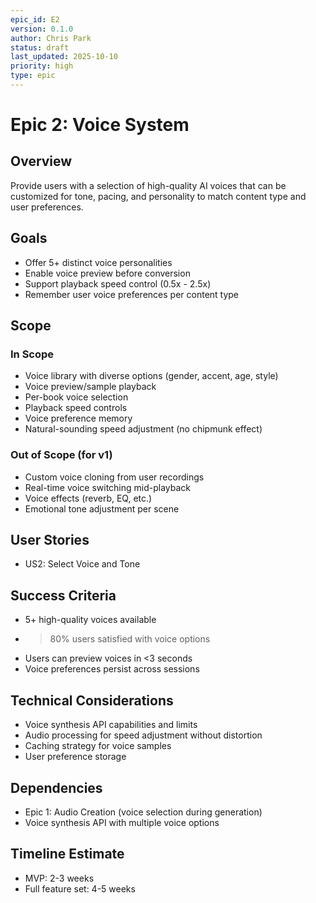 ```yaml
---
epic_id: E2
version: 0.1.0
author: Chris Park
status: draft
last_updated: 2025-10-10
priority: high
type: epic
---
```


# Epic 2: Voice System

## Overview
Provide users with a selection of high-quality AI voices that can be customized for tone, pacing, and personality to match content type and user preferences.

## Goals
- Offer 5+ distinct voice personalities
- Enable voice preview before conversion
- Support playback speed control (0.5x - 2.5x)
- Remember user voice preferences per content type

## Scope

### In Scope
- Voice library with diverse options (gender, accent, age, style)
- Voice preview/sample playback
- Per-book voice selection
- Playback speed controls
- Voice preference memory
- Natural-sounding speed adjustment (no chipmunk effect)

### Out of Scope (for v1)
- Custom voice cloning from user recordings
- Real-time voice switching mid-playback
- Voice effects (reverb, EQ, etc.)
- Emotional tone adjustment per scene

## User Stories
- US2: Select Voice and Tone

## Success Criteria
- 5+ high-quality voices available
- >80% users satisfied with voice options
- Users can preview voices in <3 seconds
- Voice preferences persist across sessions

## Technical Considerations
- Voice synthesis API capabilities and limits
- Audio processing for speed adjustment without distortion
- Caching strategy for voice samples
- User preference storage

## Dependencies
- Epic 1: Audio Creation (voice selection during generation)
- Voice synthesis API with multiple voice options

## Timeline Estimate
- MVP: 2-3 weeks
- Full feature set: 4-5 weeks
